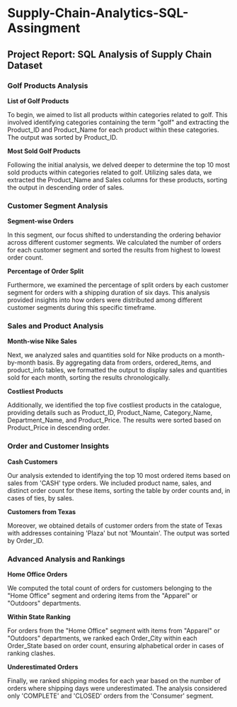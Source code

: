 # Supply-Chain-Analytics-SQL-Assingment

## Project Report: SQL Analysis of Supply Chain Dataset

### Golf Products Analysis
**List of Golf Products**

To begin, we aimed to list all products within categories related to golf. This involved identifying categories containing the term "golf" and extracting the Product_ID and Product_Name for each product within these categories. The output was sorted by Product_ID.

**Most Sold Golf Products**

Following the initial analysis, we delved deeper to determine the top 10 most sold products within categories related to golf. Utilizing sales data, we extracted the Product_Name and Sales columns for these products, sorting the output in descending order of sales.

### Customer Segment Analysis
**Segment-wise Orders**

In this segment, our focus shifted to understanding the ordering behavior across different customer segments. We calculated the number of orders for each customer segment and sorted the results from highest to lowest order count.

**Percentage of Order Split**

Furthermore, we examined the percentage of split orders by each customer segment for orders with a shipping duration of six days. This analysis provided insights into how orders were distributed among different customer segments during this specific timeframe.

### Sales and Product Analysis
**Month-wise Nike Sales**

Next, we analyzed sales and quantities sold for Nike products on a month-by-month basis. By aggregating data from orders, ordered_items, and product_info tables, we formatted the output to display sales and quantities sold for each month, sorting the results chronologically.

**Costliest Products**

Additionally, we identified the top five costliest products in the catalogue, providing details such as Product_ID, Product_Name, Category_Name, Department_Name, and Product_Price. The results were sorted based on Product_Price in descending order.

### Order and Customer Insights
**Cash Customers**

Our analysis extended to identifying the top 10 most ordered items based on sales from 'CASH' type orders. We included product name, sales, and distinct order count for these items, sorting the table by order counts and, in cases of ties, by sales.

**Customers from Texas**

Moreover, we obtained details of customer orders from the state of Texas with addresses containing 'Plaza' but not 'Mountain'. The output was sorted by Order_ID.

### Advanced Analysis and Rankings
**Home Office Orders**

We computed the total count of orders for customers belonging to the "Home Office" segment and ordering items from the "Apparel" or "Outdoors" departments.

**Within State Ranking**

For orders from the "Home Office" segment with items from "Apparel" or "Outdoors" departments, we ranked each Order_City within each Order_State based on order count, ensuring alphabetical order in cases of ranking clashes.

**Underestimated Orders**

Finally, we ranked shipping modes for each year based on the number of orders where shipping days were underestimated. The analysis considered only 'COMPLETE' and 'CLOSED' orders from the 'Consumer' segment.

